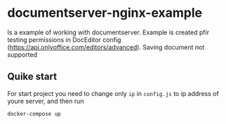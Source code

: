 # documentserver-nginx-example

Is a example of working with documentserver.
Example is created pfir testing permissions in DocEditor config (https://api.onlyoffice.com/editors/advanced). Saving document not supported


## Quike start

For start project you need to change only `ip` in `config.js` to ip address of youre server, and then run

```
docker-compose up
```
